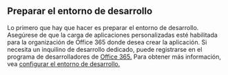 ## <a name="prepare-your-development-environment"></a>Preparar el entorno de desarrollo

Lo primero que hay que hacer es preparar el entorno de desarrollo. Asegúrese de que la carga de aplicaciones personalizadas esté habilitada para la organización de Office 365 donde desea crear la aplicación. Si necesita un inquilino de desarrollo dedicado, puede registrarse en el programa de desarrolladores de [Office 365.](https://developer.microsoft.com/office/dev-program) Para obtener más información, vea [configurar el entorno de desarrollo.](~/concepts/build-and-test/prepare-your-o365-tenant.md)